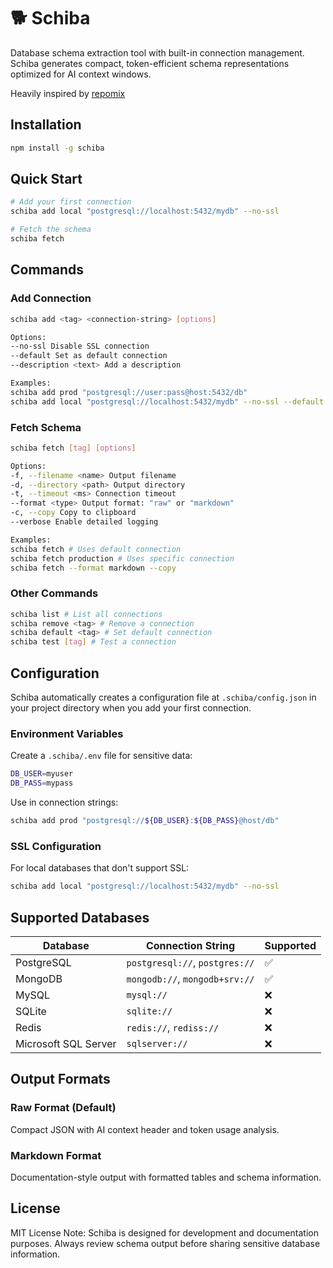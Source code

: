 # 🐕 Schiba

Database schema extraction tool with built-in connection management. Schiba generates compact, token-efficient schema representations optimized for AI context windows.

Heavily inspired by [repomix](https://www.npmjs.com/package/repomix)

## Installation

```bash
npm install -g schiba
```

## Quick Start

```bash
# Add your first connection
schiba add local "postgresql://localhost:5432/mydb" --no-ssl

# Fetch the schema
schiba fetch
```

## Commands

### Add Connection

```bash
schiba add <tag> <connection-string> [options]

Options:
--no-ssl Disable SSL connection
--default Set as default connection
--description <text> Add a description

Examples:
schiba add prod "postgresql://user:pass@host:5432/db"
schiba add local "postgresql://localhost:5432/mydb" --no-ssl --default
```

### Fetch Schema

```bash
schiba fetch [tag] [options]

Options:
-f, --filename <name> Output filename
-d, --directory <path> Output directory
-t, --timeout <ms> Connection timeout
--format <type> Output format: "raw" or "markdown"
-c, --copy Copy to clipboard
--verbose Enable detailed logging

Examples:
schiba fetch # Uses default connection
schiba fetch production # Uses specific connection
schiba fetch --format markdown --copy
```

### Other Commands

```bash
schiba list # List all connections
schiba remove <tag> # Remove a connection
schiba default <tag> # Set default connection
schiba test [tag] # Test a connection
```

## Configuration

Schiba automatically creates a configuration file at `.schiba/config.json` in your project directory when you add your first connection.

### Environment Variables

Create a `.schiba/.env` file for sensitive data:

```bash
DB_USER=myuser
DB_PASS=mypass
```

Use in connection strings:

```bash
schiba add prod "postgresql://${DB_USER}:${DB_PASS}@host/db"
```

### SSL Configuration

For local databases that don't support SSL:

```bash
schiba add local "postgresql://localhost:5432/mydb" --no-ssl
```

## Supported Databases

| Database             | Connection String              | Supported |
| -------------------- | ------------------------------ | --------- |
| PostgreSQL           | `postgresql://`, `postgres://` | ✅        |
| MongoDB              | `mongodb://`, `mongodb+srv://` | ✅        |
| MySQL                | `mysql://`                     | ❌        |
| SQLite               | `sqlite://`                    | ❌        |
| Redis                | `redis://`, `rediss://`        | ❌        |
| Microsoft SQL Server | `sqlserver://`                 | ❌        |

## Output Formats

### Raw Format (Default)

Compact JSON with AI context header and token usage analysis.

### Markdown Format

Documentation-style output with formatted tables and schema information.

## License

MIT License
Note: Schiba is designed for development and documentation purposes. Always review schema output before sharing sensitive database information.
